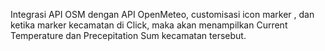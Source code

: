 Integrasi API OSM dengan API OpenMeteo, customisasi icon marker , dan ketika marker kecamatan di Click, maka akan menampilkan Current Temperature dan Precepitation Sum kecamatan tersebut.
